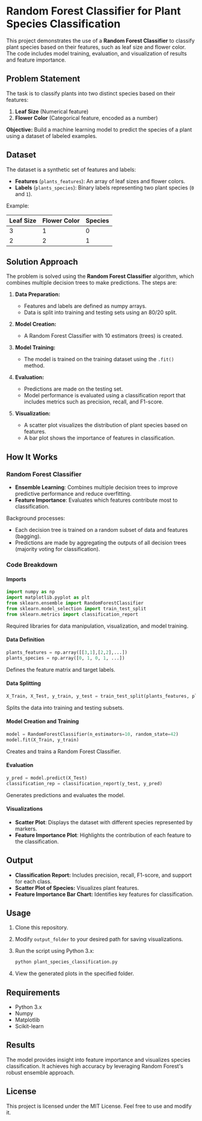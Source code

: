 
# Random Forest Classifier for Plant Species Classification

This project demonstrates the use of a **Random Forest Classifier** to classify plant species based on their features, such as leaf size and flower color. The code includes model training, evaluation, and visualization of results and feature importance.

## Problem Statement

The task is to classify plants into two distinct species based on their features:

1. **Leaf Size** (Numerical feature)
2. **Flower Color** (Categorical feature, encoded as a number)

**Objective:** Build a machine learning model to predict the species of a plant using a dataset of labeled examples.

## Dataset

The dataset is a synthetic set of features and labels:

- **Features** (`plants_features`): An array of leaf sizes and flower colors.
- **Labels** (`plants_species`): Binary labels representing two plant species (`0` and `1`).

Example:

| Leaf Size | Flower Color | Species |
|-----------|--------------|---------|
| 3         | 1            | 0       |
| 2         | 2            | 1       |

## Solution Approach

The problem is solved using the **Random Forest Classifier** algorithm, which combines multiple decision trees to make predictions. The steps are:

1. **Data Preparation:**
   - Features and labels are defined as numpy arrays.
   - Data is split into training and testing sets using an 80/20 split.

2. **Model Creation:**
   - A Random Forest Classifier with 10 estimators (trees) is created.

3. **Model Training:**
   - The model is trained on the training dataset using the `.fit()` method.

4. **Evaluation:**
   - Predictions are made on the testing set.
   - Model performance is evaluated using a classification report that includes metrics such as precision, recall, and F1-score.

5. **Visualization:**
   - A scatter plot visualizes the distribution of plant species based on features.
   - A bar plot shows the importance of features in classification.

## How It Works

### Random Forest Classifier

- **Ensemble Learning**: Combines multiple decision trees to improve predictive performance and reduce overfitting.
- **Feature Importance**: Evaluates which features contribute most to classification.

Background processes:

- Each decision tree is trained on a random subset of data and features (bagging).
- Predictions are made by aggregating the outputs of all decision trees (majority voting for classification).

### Code Breakdown

#### Imports

```python
import numpy as np
import matplotlib.pyplot as plt
from sklearn.ensemble import RandomForestClassifier
from sklearn.model_selection import train_test_split
from sklearn.metrics import classification_report
```

Required libraries for data manipulation, visualization, and model training.

#### Data Definition

```python
plants_features = np.array([[3,1],[2,2],...])
plants_species = np.array([0, 1, 0, 1, ...])
```

Defines the feature matrix and target labels.

#### Data Splitting

```python
X_Train, X_Test, y_train, y_test = train_test_split(plants_features, plants_species, test_size=0.25, random_state=42)
```

Splits the data into training and testing subsets.

#### Model Creation and Training

```python
model = RandomForestClassifier(n_estimators=10, random_state=42)
model.fit(X_Train, y_train)
```

Creates and trains a Random Forest Classifier.

#### Evaluation

```python
y_pred = model.predict(X_Test)
classification_rep = classification_report(y_test, y_pred)
```

Generates predictions and evaluates the model.

#### Visualizations

- **Scatter Plot**: Displays the dataset with different species represented by markers.
- **Feature Importance Plot**: Highlights the contribution of each feature to the classification.

## Output

- **Classification Report:** Includes precision, recall, F1-score, and support for each class.
- **Scatter Plot of Species:** Visualizes plant features.
- **Feature Importance Bar Chart:** Identifies key features for classification.

## Usage

1. Clone this repository.
2. Modify `output_folder` to your desired path for saving visualizations.
3. Run the script using Python 3.x:

   ```bash
   python plant_species_classification.py
   ```

4. View the generated plots in the specified folder.

## Requirements

- Python 3.x
- Numpy
- Matplotlib
- Scikit-learn

## Results

The model provides insight into feature importance and visualizes species classification. It achieves high accuracy by leveraging Random Forest's robust ensemble approach.

## License

This project is licensed under the MIT License. Feel free to use and modify it.
